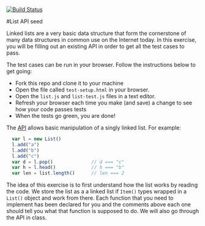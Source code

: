 [![Build Status](https://travis-ci.org/emanuel281/List_Api.svg?branch=master)](https://travis-ci.org/emanuel281/List_Api)

#List API seed

Linked lists are a very basic data structure that form the cornerstone of many
data structures in common use on the Internet today. In this exercise, you
will be filling out an existing API in order to get all the test cases to
pass.

The test cases can be run in your browser. Follow the
instructions below to get going:

* Fork this repo and clone it to your machine
* Open the file called `test-setup.html` in your browser.
* Open the ```list.js``` and ```list-test.js``` files in a text editor.
* Refresh your browser each time you make (and save) a change to see how your code passes tests
* When the tests go green, you are done!

The [API](http://en.wikipedia.org/wiki/Application_programming_interface)
allows basic manipulation of a singly linked list. For example:

```javascript
  var l = new List()
  l.add("a")
  l.add("b")
  l.add("c")
  var d = l.pop()              // d === "c"
  var h = l.head()             // h === "b"
  var len = list.length()      // len === 2

```

The idea of this exercise is to first understand how the list works by reading
the code. We store the list as a a linked list if ```Item()``` types wrapped
in a ```List()``` object and work from there. Each function that you need to
implement has been declared for you and the comments above each one should
tell you what that function is supposed to do. We will also go through the API
in class.


